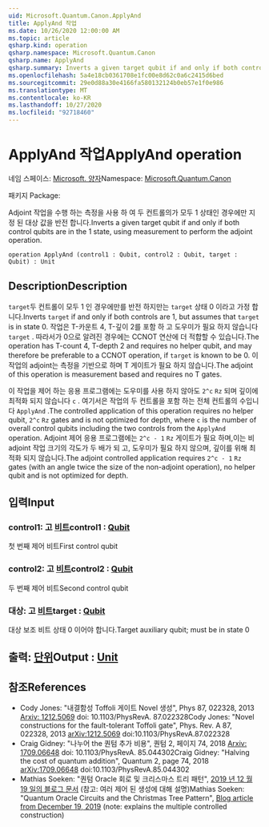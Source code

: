 ```yaml
---
uid: Microsoft.Quantum.Canon.ApplyAnd
title: ApplyAnd 작업
ms.date: 10/26/2020 12:00:00 AM
ms.topic: article
qsharp.kind: operation
qsharp.namespace: Microsoft.Quantum.Canon
qsharp.name: ApplyAnd
qsharp.summary: Inverts a given target qubit if and only if both control qubits are in the 1 state, using measurement to perform the adjoint operation.
ms.openlocfilehash: 5a4e18cb0361708e1fc00e8d62c0a6c2415d6bed
ms.sourcegitcommit: 29e0d88a30e4166fa580132124b0eb57e1f0e986
ms.translationtype: MT
ms.contentlocale: ko-KR
ms.lasthandoff: 10/27/2020
ms.locfileid: "92718460"
---
```

# <a name="applyand-operation"></a><span data-ttu-id="d7cc3-102">ApplyAnd 작업</span><span class="sxs-lookup"><span data-stu-id="d7cc3-102">ApplyAnd operation</span></span>

<span data-ttu-id="d7cc3-103">네임 스페이스: [Microsoft. 양자](xref:Microsoft.Quantum.Canon)</span><span class="sxs-lookup"><span data-stu-id="d7cc3-103">Namespace: [Microsoft.Quantum.Canon](xref:Microsoft.Quantum.Canon)</span></span>

<span data-ttu-id="d7cc3-104">패키지 [](https://nuget.org/packages/)</span><span class="sxs-lookup"><span data-stu-id="d7cc3-104">Package: [](https://nuget.org/packages/)</span></span>


<span data-ttu-id="d7cc3-105">Adjoint 작업을 수행 하는 측정을 사용 하 여 두 컨트롤의가 모두 1 상태인 경우에만 지정 된 대상 값을 반전 합니다.</span><span class="sxs-lookup"><span data-stu-id="d7cc3-105">Inverts a given target qubit if and only if both control qubits are in the 1 state, using measurement to perform the adjoint operation.</span></span>

```qsharp
operation ApplyAnd (control1 : Qubit, control2 : Qubit, target : Qubit) : Unit
```


## <a name="description"></a><span data-ttu-id="d7cc3-106">Description</span><span class="sxs-lookup"><span data-stu-id="d7cc3-106">Description</span></span>

<span data-ttu-id="d7cc3-107">`target`두 컨트롤이 모두 1 인 경우에만를 반전 하지만는 `target` 상태 0 이라고 가정 합니다.</span><span class="sxs-lookup"><span data-stu-id="d7cc3-107">Inverts `target` if and only if both controls are 1, but assumes that `target` is in state 0.</span></span>  <span data-ttu-id="d7cc3-108">작업은 T-카운트 4, T-깊이 2를 포함 하 고 도우미가 필요 하지 않습니다 `target` . 따라서가 0으로 알려진 경우에는 CCNOT 연산에 더 적합할 수 있습니다.</span><span class="sxs-lookup"><span data-stu-id="d7cc3-108">The operation has T-count 4, T-depth 2 and requires no helper qubit, and may therefore be preferable to a CCNOT operation, if `target` is known to be 0.</span></span>  <span data-ttu-id="d7cc3-109">이 작업의 adjoint는 측정을 기반으로 하며 T 게이트가 필요 하지 않습니다.</span><span class="sxs-lookup"><span data-stu-id="d7cc3-109">The adjoint of this operation is measurement based and requires no T gates.</span></span>

<span data-ttu-id="d7cc3-110">이 작업을 제어 하는 응용 프로그램에는 도우미를 사용 하지 않아도 `2^c` `Rz` 되며 깊이에 최적화 되지 않습니다 `c` . 여기서은 작업의 두 컨트롤을 포함 하는 전체 컨트롤의 수입니다 `ApplyAnd` .</span><span class="sxs-lookup"><span data-stu-id="d7cc3-110">The controlled application of this operation requires no helper qubit, `2^c` `Rz` gates and is not optimized for depth, where `c` is the number of overall control qubits including the two controls from the `ApplyAnd` operation.</span></span>  <span data-ttu-id="d7cc3-111">Adjoint 제어 응용 프로그램에는 `2^c - 1` `Rz` 게이트가 필요 하며,이는 비 adjoint 작업 크기의 각도가 두 배가 되 고, 도우미가 필요 하지 않으며, 깊이를 위해 최적화 되지 않습니다.</span><span class="sxs-lookup"><span data-stu-id="d7cc3-111">The adjoint controlled application requires `2^c - 1` `Rz` gates (with an angle twice the size of the non-adjoint operation), no helper qubit and is not optimized for depth.</span></span>

## <a name="input"></a><span data-ttu-id="d7cc3-112">입력</span><span class="sxs-lookup"><span data-stu-id="d7cc3-112">Input</span></span>

### <a name="control1--qubit"></a><span data-ttu-id="d7cc3-113">control1: 고 [비트](xref:microsoft.quantum.lang-ref.qubit)</span><span class="sxs-lookup"><span data-stu-id="d7cc3-113">control1 : [Qubit](xref:microsoft.quantum.lang-ref.qubit)</span></span>

<span data-ttu-id="d7cc3-114">첫 번째 제어 비트</span><span class="sxs-lookup"><span data-stu-id="d7cc3-114">First control qubit</span></span>


### <a name="control2--qubit"></a><span data-ttu-id="d7cc3-115">control2: 고 [비트](xref:microsoft.quantum.lang-ref.qubit)</span><span class="sxs-lookup"><span data-stu-id="d7cc3-115">control2 : [Qubit](xref:microsoft.quantum.lang-ref.qubit)</span></span>

<span data-ttu-id="d7cc3-116">두 번째 제어 비트</span><span class="sxs-lookup"><span data-stu-id="d7cc3-116">Second control qubit</span></span>


### <a name="target--qubit"></a><span data-ttu-id="d7cc3-117">대상: 고 [비트](xref:microsoft.quantum.lang-ref.qubit)</span><span class="sxs-lookup"><span data-stu-id="d7cc3-117">target : [Qubit](xref:microsoft.quantum.lang-ref.qubit)</span></span>

<span data-ttu-id="d7cc3-118">대상 보조 비트 상태 0 이어야 합니다.</span><span class="sxs-lookup"><span data-stu-id="d7cc3-118">Target auxiliary qubit; must be in state 0</span></span>



## <a name="output--unit"></a><span data-ttu-id="d7cc3-119">출력: [단위](xref:microsoft.quantum.lang-ref.unit)</span><span class="sxs-lookup"><span data-stu-id="d7cc3-119">Output : [Unit](xref:microsoft.quantum.lang-ref.unit)</span></span>



## <a name="references"></a><span data-ttu-id="d7cc3-120">참조</span><span class="sxs-lookup"><span data-stu-id="d7cc3-120">References</span></span>

- <span data-ttu-id="d7cc3-121">Cody Jones: "내결함성 Toffoli 게이트 Novel 생성", Phys 87, 022328, 2013 [Arxiv: 1212.5069](https://arxiv.org/abs/1212.5069) doi: 10.1103/PhysRevA. 87.022328</span><span class="sxs-lookup"><span data-stu-id="d7cc3-121">Cody Jones: "Novel constructions for the fault-tolerant Toffoli gate", Phys. Rev. A 87, 022328, 2013 [arXiv:1212.5069](https://arxiv.org/abs/1212.5069) doi:10.1103/PhysRevA.87.022328</span></span>
- <span data-ttu-id="d7cc3-122">Craig Gidney: "나누어 the 퀀텀 추가 비용", 퀀텀 2, 페이지 74, 2018 [Arxiv: 1709.06648](https://arxiv.org/abs/1709.06648) doi: 10.1103/PhysRevA. 85.044302</span><span class="sxs-lookup"><span data-stu-id="d7cc3-122">Craig Gidney: "Halving the cost of quantum addition", Quantum 2, page 74, 2018 [arXiv:1709.06648](https://arxiv.org/abs/1709.06648) doi:10.1103/PhysRevA.85.044302</span></span>
- <span data-ttu-id="d7cc3-123">Mathias Soeken: "퀀텀 Oracle 회로 및 크리스마스 트리 패턴", [2019 년 12 월 19 일의 블로그 문서](https://msoeken.github.io/blog_qac.html) (참고: 여러 제어 된 생성에 대해 설명)</span><span class="sxs-lookup"><span data-stu-id="d7cc3-123">Mathias Soeken: "Quantum Oracle Circuits and the Christmas Tree Pattern", [Blog article from December 19, 2019](https://msoeken.github.io/blog_qac.html) (note: explains the multiple controlled construction)</span></span>